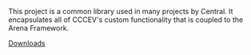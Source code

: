 This project is a common library used in many projects by Central. It encapsulates all of CCCEV's custom functionality that is coupled to the Arena Framework.

<a href="https://github.com/RefreshCache/arena-cccev-frameworkutils/tree/downloads">Downloads</a>
